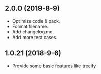 ## 2.0.0 (2019-8-9)

- Optimize code & pack. 
- Format filename. 
- Add changelog.md.
- Add more test cases. 

## 1.0.21 (2018-9-6)

- Provide some basic features like treeify